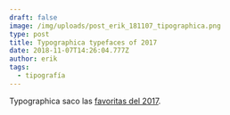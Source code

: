 ```yaml
---
draft: false
image: /img/uploads/post_erik_181107_tipographica.png
type: post
title: Typographica typefaces of 2017
date: 2018-11-07T14:26:04.777Z
author: erik
tags:
  - tipografía
---
```

Typographica saco las [favoritas del 2017](https://typographica.org/features/our-favorite-typefaces-of-2017/).
